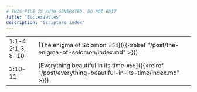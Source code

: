 ```yaml
---
# THIS FILE IS AUTO-GENERATED, DO NOT EDIT
title: "Ecclesiastes"
description: "Scripture index"
---
```


|  |  |
| --- | --- |
| 1:1-4 <br/> 2:1, 3, 8-10 | [The enigma of Solomon<span style="font-size:smaller; padding-left:0.5em;">#54</span>]({{<relref "/post/the-enigma-of-solomon/index.md" >}}) |
| 3:10-11 | [Everything beautiful in its time<span style="font-size:smaller; padding-left:0.5em;">#55</span>]({{<relref "/post/everything-beautiful-in-its-time/index.md" >}}) |
